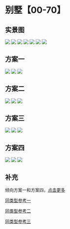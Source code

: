 # 别墅【00-70】

## 实景图

![](../images/villa/00-70/0-00.jpg)
![](../images/villa/00-70/0-01.jpg)
![](../images/villa/00-70/0-02.jpg)
![](../images/villa/00-70/0-03.jpg)
![](../images/villa/00-70/0-04.jpg)
![](../images/villa/00-70/0-05.jpg)
![](../images/villa/00-70/0-06.jpg)

## 方案一

![](../images/villa/00-70/1-01.jpg)
![](../images/villa/00-70/1-02.jpg)
![](../images/villa/00-70/1-03.jpg)

## 方案二

![](../images/villa/00-70/2-01.jpg)
![](../images/villa/00-70/2-02.jpg)
![](../images/villa/00-70/2-03.jpg)

## 方案三

![](../images/villa/00-70/3-01.jpg)
![](../images/villa/00-70/3-02.jpg)
![](../images/villa/00-70/3-03.jpg)

## 方案四

![](../images/villa/00-70/4-01.jpg)
![](../images/villa/00-70/4-02.jpg)
![](../images/villa/00-70/4-03.jpg)

## 补充

倾向方案一和方案四，[点击更多](<https://item.taobao.com/item.htm?spm=a1z0d.7625083.1998302264.6.5c5f4e69JLTnQB&id=587486678506>)

[同类型参考一](<https://item.taobao.com/item.htm?spm=2013.1.0.0.266e59e0j7OHm1&ft=t&id=586019748478>)

[同类型参考二](<https://item.taobao.com/item.htm?spm=2013.1.0.0.475c1062Aswp3k&id=582437001968>)

[同类型参考三](<https://item.taobao.com/item.htm?spm=2013.1.0.0.475c1062Aswp3k&id=586726619070>)